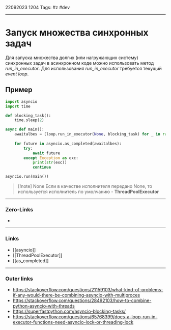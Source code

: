 22092023 1204
Tags: #z #dev

---
# Запуск множества синхронных задач

Для запуска множества долгих (или нагружающих систему) синхронных задач в асинхронном коде можно использовать метод *run_in_executor*.
Для использования *run_in_executor* требуется текущий *event loop*.

## Пример

```python
import asyncio
import time

def blocking_task():
    time.sleep(2)

async def main():
    awaitalbes = [loop.run_in_executor(None, blocking_task) for _ in range(5)]  
  
	for future in asyncio.as_completed(awaitalbes):  
	    try:  
	        await future  
	    except Exception as exc:  
	        print(str(exc))
	        continue

asyncio.run(main())
```

>[!note] None
>Если в качестве исполнителя передано None, то используется исполнитель по умолчанию - **ThreadPoolExecutor**

---
### Zero-Links
- 

---
### Links
- [[asyncio]]
- [[ThreadPoolExecutor]]
- [[as_completed]]

---
### Outer links
- https://stackoverflow.com/questions/21159103/what-kind-of-problems-if-any-would-there-be-combining-asyncio-with-multiproces
- https://stackoverflow.com/questions/28492103/how-to-combine-python-asyncio-with-threads
- https://superfastpython.com/asyncio-blocking-tasks/
- https://stackoverflow.com/questions/65768399/does-a-loop-run-in-executor-functions-need-asyncio-lock-or-threading-lock